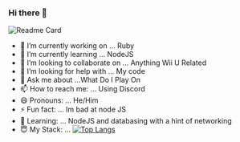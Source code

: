 ### Hi there 👋
![Readme Card](https://github-readme-stats.vercel.app/api?username=PokeyManatee4&show_icons=true&theme=tokyonight)
- 🔭 I’m currently working on ... Ruby
- 🌱 I’m currently learning ... NodeJS
- 👯 I’m looking to collaborate on ... Anything Wii U Related
- 🤔 I’m looking for help with ... My code
- 💬 Ask me about ...What Do I Play On
- 📫 How to reach me: ... Using Discord
- 😄 Pronouns: ... He/Him
- ⚡ Fun fact: ... Im bad at node JS
- 🥰 Learning: ... NodeJS and databasing with a hint of networking
- 😇 My Stack: ... [![Top Langs](https://github-readme-stats.vercel.app/api/top-langs/?username=RubyNetworkTeam&theme=tokyonight)](https://github.com/PokeyManatee4)
